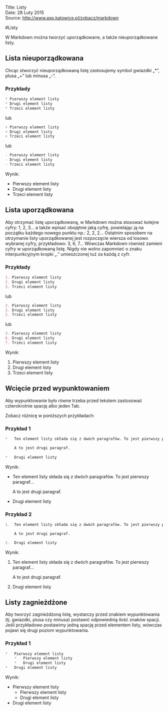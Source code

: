 Title: 		Listy  
Date: 		28 Luty 2015  
Source:     http://www.asp.katowice.pl/zobacz/markdown  

#Listy

W Markdown można tworzyć uporządkowane, a także nieuporządkowane listy. 

## Lista nieuporządkowana

Chcąc stworzyć nieuporządkowaną listę zastosujemy symbol gwiazdki „\*”, plusa „+” lub minusa „-”.

### Przykłady

```markdown
* Pierwszy element listy 
* Drugi element listy 
* Trzeci element listy
```
lub
```markdown
+ Pierwszy element listy 
+ Drugi element listy 
+ Trzeci element listy
```
lub
```markdown
- Pierwszy element listy 
- Drugi element listy 
- Trzeci element listy
```

Wynik:

* Pierwszy element listy 
* Drugi element listy 
* Trzeci element listy


## Lista uporządkowana

Aby otrzymać listę uporządkowaną, w Markdown można stosować kolejne cyfry: 1, 2, 3...
a także wpisać obojętnie jaką cyfrę, powielając ją na początku każdego nowego punktu np.: 2, 2, 2...
Ostatnim sposobem na otrzymanie listy uporządkowanej jest rozpoczęcie wiersza od losowo wybranej cyfry, przykładowo: 3, 6, 7...
Wówczas Markdown również zamieni cyfry w uporządkowaną listę. 
Nigdy nie wolno zapomnieć o znaku interpunkcyjnym kropki „.” umieszczonej tuż za każdą z cyfr.

### Przykłady

```markdown
1. Pierwszy element listy 
2. Drugi element listy 
3. Trzeci element listy
```
lub
```markdown
2. Pierwszy element listy 
2. Drugi element listy 
2. Trzeci element listy
```
lub
```markdown
3. Pierwszy element listy 
6. Drugi element listy 
7. Trzeci element listy
```

Wynik:

1. Pierwszy element listy 
2. Drugi element listy 
3. Trzeci element listy


## Wcięcie przed wypunktowaniem

Aby wypunktowanie było równe trzeba przed tekstem zastosować czterokrotnie spację albo jeden Tab. 

Zobacz różnicę w poniższych przykładach:

### Przykład 1

```markdown
*   Ten element listy składa się z dwóch paragrafów. To jest pierwszy paragraf…

    A to jest drugi paragraf. 
    
*   Drugi element listy
```

Wynik:

*   Ten element listy składa się z dwóch paragrafów. To jest pierwszy paragraf…

    A to jest drugi paragraf. 
    
*   Drugi element listy

### Przykład 2

```markdown
1.  Ten element listy składa się z dwóch paragrafów. To jest pierwszy paragraf…

    A to jest drugi paragraf.

2.  Drugi element listy
```

Wynik:

1.  Ten element listy składa się z dwóch paragrafów. To jest pierwszy paragraf…

    A to jest drugi paragraf.

2.  Drugi element listy


## Listy zagnieżdżone

Aby tworzyć zagnieżdżoną listę, wystarczy przed znakiem wypunktowania (tj. gwiazdki, plusa czy minusa) 
postawić odpowiednią ilość znaków spacji. Jeśli przykładowo postawimy jedną spację przed elementem listy, 
wówczas pojawi się drugi poziom wypunktowania.

### Przykład 1

```markdown
*   Pierwszy element listy
    *   Pierwszy element listy
    *   Drugi element listy
*   Drugi element listy
```

Wynik:

*   Pierwszy element listy
    *   Pierwszy element listy
    *   Drugi element listy
*   Drugi element listy














